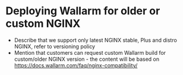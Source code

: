 # Deploying Wallarm for older or custom NGINX

* Describe that we support only latest NGINX stable, Plus and distro NGINX, refer to versioning policy
* Mention that customers can request custom Wallarm build for custom/older NGINX version - the content will be based on https://docs.wallarm.com/faq/nginx-compatibility/

